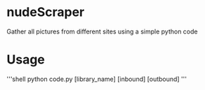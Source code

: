 # nudeScraper
Gather all pictures from different sites using a simple python code

# Usage

'''shell
python code.py [library_name] [inbound] [outbound]
'''
